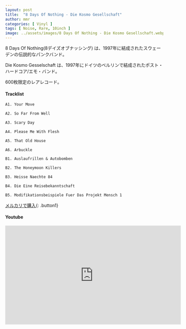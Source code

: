 ```yaml
---
layout: post
title:  "8 Days Of Nothing - Die Kosmo Gesellschaft"
author: mmr
categories: [ Vinyl ]
tags: [ Noise, Rare, 10inch ]
image: ../assets/images/8 Days Of Nothing - Die Kosmo Gesellschaft.webp
---
```


8 Days Of Nothing(8デイズオブナッシング) は、1997年に結成されたスウェーデンの伝説的なパンクバンド。

Die Kosmo Gesselschaft は、1997年にドイツのベルリンで結成されたポスト・ハードコア/エモ・バンド。

600枚限定のレアレコード。

#### Tracklist
```md
A1. Your Move

A2. So Far From Well

A3. Scary Day

A4. Please Me With Flesh

A5. That Old House

A6. Arbuckle

B1. Auslaufrillen & Autobomben

B2. The Honeymoon Killers

B3. Heisse Naechte 84

B4. Die Eine Reisebekanntschaft

B5. Modifikationsbeispiele Fuer Das Projekt Mensch 1
```

[メルカリで購入](https://jp.mercari.com/item/m58782538124?afid=61426089877){: .button1}

#### Youtube
<iframe width="560" height="315" src="https://www.youtube.com/embed/y_IrMXcz6bQ?si=evPd_Bb6WNHDLuho" title="YouTube video player" frameborder="0" allow="accelerometer; autoplay; clipboard-write; encrypted-media; gyroscope; picture-in-picture; web-share" referrerpolicy="strict-origin-when-cross-origin" allowfullscreen></iframe>
